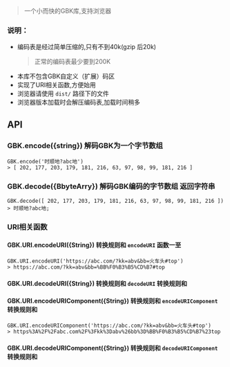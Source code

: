 > 一个小而快的GBK库,支持浏览器

### 说明：
- 编码表是经过简单压缩的,只有不到40k(gzip 后20k)
	> 正常的编码表最少要到200K
- 本库不包含GBK自定义（扩展）码区
- 实现了URI相关函数,方便始用
- 浏览器请使用 `dist/` 路径下的文件
- 浏览器版本加载时会解压编码表,加载时间稍多

## API

### GBK.encode({string}) 解码GBK为一个字节数组
```
GBK.encode('时顺地?abc地')
> [ 202, 177, 203, 179, 181, 216, 63, 97, 98, 99, 181, 216 ]
```

### GBK.decode({BbyteArry}) 解码GBK编码的字节数组 返回字符串
```
GBK.decode([ 202, 177, 203, 179, 181, 216, 63, 97, 98, 99, 181, 216 ])
> 时顺地?abc地;
```

### URI相关函数

#### GBK.URI.encodeURI({String})  转换规则和 `encodeURI` 函数一至
```
GBK.URI.encodeURI('https://abc.com/?kk=abv&bb=火车头#top')
> https://abc.com/?kk=abv&bb=%BB%F0%B3%B5%CD%B7#top
```
#### GBK.URI.decodeURI({String})  转换规则和 `decodeURI` 转换规则和

#### GBK.URI.encodeURIComponent({String})  转换规则和 `encodeURIComponent` 转换规则和
```
GBK.URI.encodeURIComponent('https://abc.com/?kk=abv&bb=火车头#top')
> https%3A%2F%2Fabc.com%2F%3Fkk%3Dabv%26bb%3D%BB%F0%B3%B5%CD%B7%23top
```

#### GBK.URI.decodeURIComponent({String})  转换规则和 `decodeURIComponent` 转换规则和